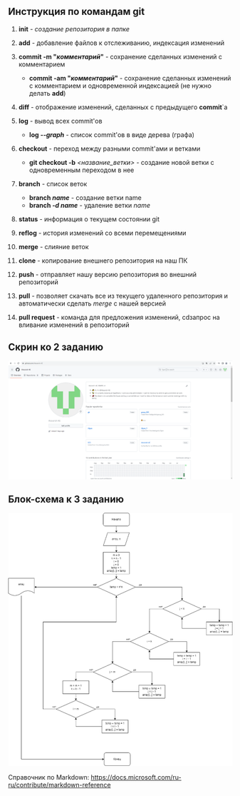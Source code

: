 ## Инструкция по командам git

1. **init** - *создание репозитория в папке*
2. **add** - добавление файлов к отслеживанию, индексация изменений
3. **commit -m "_комментарий_"** - сохранение сделанных изменений с комментарием
   *  **commit -am "_комментарий_"** - сохранение сделанных изменений с комментарием и одновременной индексацией (не нужно делать **add**)
4. **diff** - отображение изменений, сделанных с предыдущего **commit**`а
5. **log** - вывод всех commit'ов
   + **log _--graph_** - список commit'ов в виде дерева (графа)
6. **checkout** - переход между разными commit'ами и ветками
   + **git checkout -b** _<название_ветки>_ - создание новой ветки с одновременным переходом в нее
7. **branch** - список веток
   * **branch _name_** - создание ветки name
   * **branch _-d name_** - удаление ветки *name*

8. **status** - информация о текущем состоянии git
9. **reflog** - история изменений со всеми перемещениями
10. **merge** - слияние веток
11. **clone** - копирование внешнего репозитория на наш ПК
12. **push** - отправляет нашу версию репозитория во внешний репозиторий
13. **pull** - позволяет скачать все из текущего удаленного репозитория и автоматически сделать *merge* с нашей версией
14. **pull request** - команда для предложения изменений, cdзапрос на вливание изменений в репозиторий


## Скрин ко 2 заданию
![Скрин README.md](Readme.png)


## Блок-схема к 3 заданию
![Блок-схема для 3 задачи](github%20урок%203.drawio.png)

Справочник по Markdown:
https://docs.microsoft.com/ru-ru/contribute/markdown-reference
